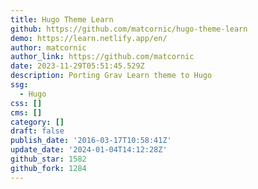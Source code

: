 ```yaml
---
title: Hugo Theme Learn
github: https://github.com/matcornic/hugo-theme-learn
demo: https://learn.netlify.app/en/
author: matcornic
author_link: https://github.com/matcornic
date: 2023-11-29T05:51:45.529Z
description: Porting Grav Learn theme to Hugo
ssg:
  - Hugo
css: []
cms: []
category: []
draft: false
publish_date: '2016-03-17T10:58:41Z'
update_date: '2024-01-04T14:12:28Z'
github_star: 1582
github_fork: 1284
---
```

